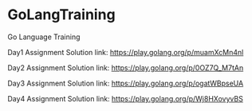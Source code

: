 # GoLangTraining
Go Language Training 

Day1 Assignment Solution link:
https://play.golang.org/p/muamXcMn4nl

Day2 Assignment Solution link:
https://play.golang.org/p/0OZ7Q_M7tAn

Day3 Assignment Solution link:
https://play.golang.org/p/ogatWBpseUA

Day4 Assignment Solution link:
https://play.golang.org/p/Wj8HXovyvBS




